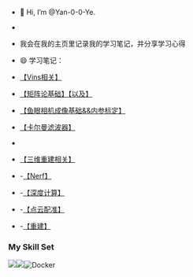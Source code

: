 - 👋 Hi, I’m @Yan-0-0-Ye.
-  
- 我会在我的主页里记录我的学习笔记，并分享学习心得
- 😄 学习笔记：
- [【Vins相关】](https://zhuanlan.zhihu.com/p/700462745)
- [【矩阵论基础】](https://zhuanlan.zhihu.com/p/694590476)[【以及】](https://zhuanlan.zhihu.com/p/700757358)
- [【鱼眼相机成像基础&&内参标定】](https://zhuanlan.zhihu.com/p/693860029)
- [【卡尔曼滤波器】](https://zhuanlan.zhihu.com/p/706938733)

- 
- [【三维重建相关】]()
- -[【Nerf】](https://zhuanlan.zhihu.com/p/708978746)
- -[【深度计算】]()
- -[【点云配准】]()
- -[【重建】]()
### My Skill Set

![](https://img.shields.io/badge/Python-3776AB?style=for-the-badge&logo=python&logoColor=white)![](https://img.shields.io/badge/C%2B%2B-00599C?style=for-the-badge&logo=c%2B%2B&logoColor=white)![Docker](https://img.shields.io/badge/Docker-2496ED?style=for-the-badge&logo=docker&logoColor=white)



<!---
Yan-0-0-Ye/Yan-0-0-Ye is a ✨ special ✨ repository because its `README.md` (this file) appears on your GitHub profile.
You can click the Preview link to take a look at your changes.
--->
